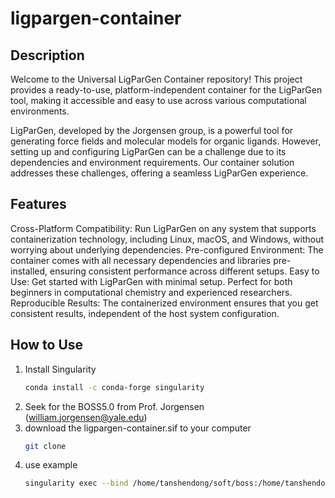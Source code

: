 # ligpargen-container
## Description
Welcome to the Universal LigParGen Container repository! This project provides a ready-to-use, platform-independent container for the LigParGen tool, making it accessible and easy to use across various computational environments.

LigParGen, developed by the Jorgensen group, is a powerful tool for generating force fields and molecular models for organic ligands. However, setting up and configuring LigParGen can be a challenge due to its dependencies and environment requirements. Our container solution addresses these challenges, offering a seamless LigParGen experience.

## Features
Cross-Platform Compatibility: Run LigParGen on any system that supports containerization technology, including Linux, macOS, and Windows, without worrying about underlying dependencies.
Pre-configured Environment: The container comes with all necessary dependencies and libraries pre-installed, ensuring consistent performance across different setups.
Easy to Use: Get started with LigParGen with minimal setup. Perfect for both beginners in computational chemistry and experienced researchers.
Reproducible Results: The containerized environment ensures that you get consistent results, independent of the host system configuration.

## How to Use
1. Install Singularity
   ```bash
   conda install -c conda-forge singularity
   ```
3. Seek for the BOSS5.0 from Prof. Jorgensen (william.jorgensen@yale.edu)
4. download the ligpargen-container.sif to your computer
   ```bash
   git clone
   ```
6. use example
   ```bash   
   singularity exec --bind /home/tanshendong/soft/boss:/home/tanshendong/boss  ligpargen-container.sif ligparge 'c1ccc(cc1)O' -n phenol -cgen CM1A-LBCC
   ```
   
   

